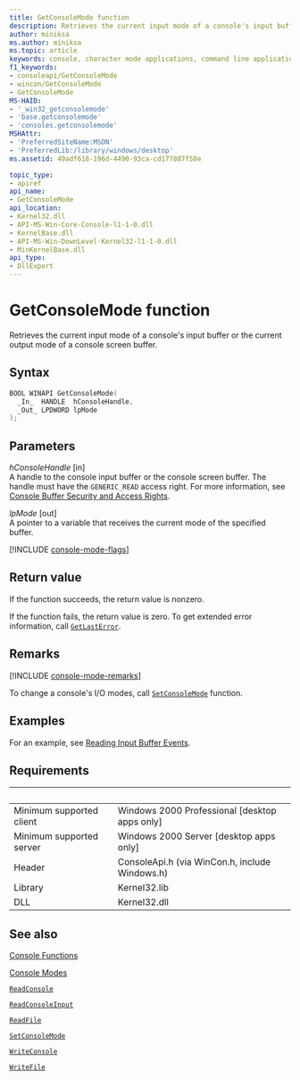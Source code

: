 ```yaml
---
title: GetConsoleMode function
description: Retrieves the current input mode of a console's input buffer or the current output mode of a console screen buffer.
author: miniksa
ms.author: miniksa
ms.topic: article
keywords: console, character mode applications, command line applications, terminal applications, console api
f1_keywords:
- consoleapi/GetConsoleMode
- wincon/GetConsoleMode
- GetConsoleMode
MS-HAID:
- '_win32_getconsolemode'
- 'base.getconsolemode'
- 'consoles.getconsolemode'
MSHAttr:
- 'PreferredSiteName:MSDN'
- 'PreferredLib:/library/windows/desktop'
ms.assetid: 49adf618-196d-4490-93ca-cd177807f58e

topic_type:
- apiref
api_name:
- GetConsoleMode
api_location:
- Kernel32.dll
- API-MS-Win-Core-Console-l1-1-0.dll
- KernelBase.dll
- API-MS-Win-DownLevel-Kernel32-l1-1-0.dll
- MinKernelBase.dll
api_type:
- DllExport
---
```


# GetConsoleMode function

Retrieves the current input mode of a console's input buffer or the current output mode of a console screen buffer.

## Syntax

```C
BOOL WINAPI GetConsoleMode(
  _In_  HANDLE  hConsoleHandle,
  _Out_ LPDWORD lpMode
);
```

## Parameters

*hConsoleHandle* \[in\]  
A handle to the console input buffer or the console screen buffer. The handle must have the `GENERIC_READ` access right. For more information, see [Console Buffer Security and Access Rights](console-buffer-security-and-access-rights.md).

*lpMode* \[out\]  
A pointer to a variable that receives the current mode of the specified buffer.

[!INCLUDE [console-mode-flags](./includes/console-mode-flags.md)]

## Return value

If the function succeeds, the return value is nonzero.

If the function fails, the return value is zero. To get extended error information, call [`GetLastError`](https://msdn.microsoft.com/library/windows/desktop/ms679360).

## Remarks

[!INCLUDE [console-mode-remarks](./includes/console-mode-remarks.md)]

To change a console's I/O modes, call [`SetConsoleMode`](setconsolemode.md) function.

## Examples

For an example, see [Reading Input Buffer Events](reading-input-buffer-events.md).

## Requirements

| &nbsp; | &nbsp; |
|-|-|
| Minimum supported client | Windows 2000 Professional \[desktop apps only\] |
| Minimum supported server | Windows 2000 Server \[desktop apps only\] |
| Header | ConsoleApi.h (via WinCon.h, include Windows.h) |
| Library | Kernel32.lib |
| DLL | Kernel32.dll |

## See also

[Console Functions](console-functions.md)

[Console Modes](console-modes.md)

[`ReadConsole`](readconsole.md)

[`ReadConsoleInput`](readconsoleinput.md)

[`ReadFile`](https://msdn.microsoft.com/library/windows/desktop/aa365467)

[`SetConsoleMode`](setconsolemode.md)

[`WriteConsole`](writeconsole.md)

[`WriteFile`](https://msdn.microsoft.com/library/windows/desktop/aa365747)
